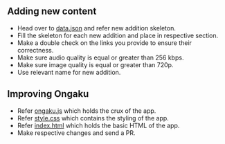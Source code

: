## Adding new content

* Head over to [data.json](js/data.json) and refer new addition skeleton.
* Fill the skeleton for each new addition and place in respective section.
* Make a double check on the links you provide to ensure their correctness.
* Make sure audio quality is equal or greater than 256 kbps.
* Make sure image quality is equal or greater than 720p.
* Use relevant name for new addition.


## Improving Ongaku

* Refer [ongaku.js](js/ongaku.js) which holds the crux of the app.
* Refer [style.css](css/style.css) which contains the styling of the app.
* Refer [index.html](index.html) which holds the basic HTML of the app.
* Make respective changes and send a PR.
